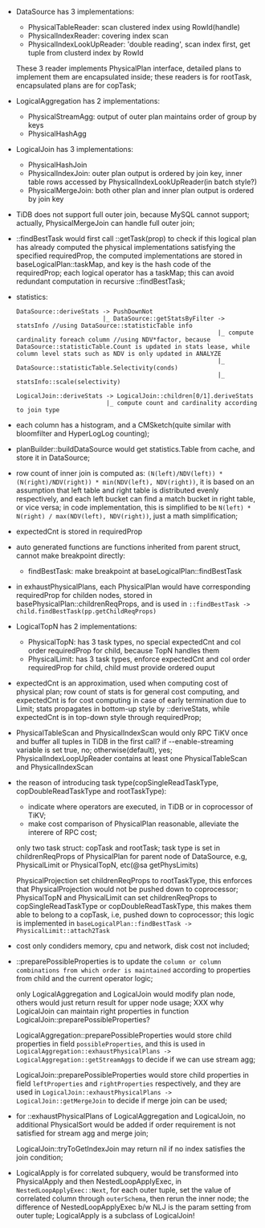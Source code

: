 * DataSource has 3 implementations:
  - PhysicalTableReader: scan clustered index using RowId(handle)
  - PhysicalIndexReader: covering index scan
  - PhysicalIndexLookUpReader: 'double reading', scan index first, get tuple from clusterd index by RowId

  These 3 reader implements PhysicalPlan interface, detailed plans to implement them are encapsulated inside;
  these readers is for rootTask, encapsulated plans are for copTask;

* LogicalAggregation has 2 implementations:
  - PhysicalStreamAgg: output of outer plan maintains order of group by keys
  - PhysicalHashAgg

* LogicalJoin has 3 implementations:
  - PhysicalHashJoin
  - PhysicalIndexJoin: outer plan output is ordered by join key, inner table rows accessed by
    PhysicalIndexLookUpReader(in batch style?)
  - PhysicalMergeJoin: both other plan and inner plan output is ordered by join key

* TiDB does not support full outer join, because MySQL cannot support; actually, PhysicalMergeJoin can handle
  full outer join;

* ::findBestTask would first call ::getTask(prop) to check if this logical plan has already computed
  the physical implementations satisfying the specified requiredProp, the computed implementations are
  stored in baseLogicalPlan::taskMap, and key is the hash code of the requiredProp; each logical operator
  has a taskMap; this can avoid redundant computation in recursive ::findBestTask;

* statistics:
  ```
  DataSource::deriveStats -> PushDownNot
                          |_ DataSource::getStatsByFilter -> statsInfo //using DataSource::statisticTable info
                                                          |_ compute cardinality foreach column //using NDV*factor, because DataSource::statisticTable.Count is updated in stats lease, while column level stats such as NDV is only updated in ANALYZE
                                                          |_ DataSource::statisticTable.Selectivity(conds)
                                                          |_ statsInfo::scale(selectivity)

  LogicalJoin::deriveStats -> LogicalJoin::children[0/1].deriveStats
                           |_ compute count and cardinality according to join type
  ```

* each column has a histogram, and a CMSketch(quite similar with bloomfilter and HyperLogLog counting);
* planBuilder::buildDataSource would get statistics.Table from cache, and store it in DataSource;
* row count of inner join is computed as: `(N(left)/NDV(left)) * (N(right)/NDV(right)) * min(NDV(left), NDV(right))`,
  it is based on an assumption that left table and right table is distributed evenly respectively, and each left
  bucket can find a match bucket in right table, or vice versa; in code implementation, this is simplified to be
  `N(left) * N(right) / max(NDV(left), NDV(right))`, just a math simplification;

* expectedCnt is stored in requiredProp

* auto generated functions are functions inherited from parent struct, cannot make breakpoint directly:
  - findBestTask: make breakpoint at baseLogicalPlan::findBestTask

* in exhaustPhysicalPlans, each PhysicalPlan would have corresponding requiredProp for childen nodes, stored in
  basePhysicalPlan::childrenReqProps, and is used in `::findBestTask -> child.findBestTask(pp.getChildReqProps)`

* LogicalTopN has 2 implementations:
  - PhysicalTopN: has 3 task types, no special expectedCnt and col order requiredProp for child, because TopN handles them
  - PhysicalLimit: has 3 task types, enforce expectedCnt and col order requiredProp for child, child must provide ordered ouput

* expectedCnt is an approximation, used when computing cost of physical plan; row count of stats is for general
  cost computing, and expectedCnt is for cost computing in case of early termination due to Limit; stats propagates in
  bottom-up style by ::deriveStats, while expectedCnt is in top-down style through requiredProp;

* PhysicalTableScan and PhysicalIndexScan would only RPC TiKV once and buffer all tuples in TiDB in the first call?
  if --enable-streaming variable is set true, no; otherwise(default), yes; PhysicalIndexLoopUpReader contains at
  least one PhysicalTableScan and PhysicalIndexScan

* the reason of introducing task type(copSingleReadTaskType, copDoubleReadTaskType and rootTaskType):
  - indicate where operators are executed, in TiDB or in coprocessor of TiKV;
  - make cost comparison of PhysicalPlan reasonable, alleviate the interere of RPC cost;

  only two task struct: copTask and rootTask; task type is set in childrenReqProps of PhysicalPlan for parent
  node of DataSource, e.g, PhysicalLimit or PhysicalTopN, etc(@sa getPhysLimits)

  PhysicalProjection set childrenReqProps to rootTaskType, this enforces that PhysicalProjection would not
  be pushed down to coprocessor; PhysicalTopN and PhysicalLimit can set childrenReqProps to copSingleReadTaskType
  or copDoubleReadTaskType, this makes them able to belong to a copTask, i.e, pushed down to coprocessor; this logic
  is implemented in `baseLogicalPlan::findBestTask -> PhysicalLimit::attach2Task`

* cost only condiders memory, cpu and network, disk cost not included;

* ::preparePossibleProperties is to update the `column or column combinations from which order is maintained`
  according to properties from child and the current operator logic;

  only LogicalAggregation and LogicalJoin would modify plan node, others would just return result for upper node usage;
  XXX why LogicalJoin can maintain right properties in function LogicalJoin::preparePossibleProperties?

  LogicalAggregation::preparePossibleProperties would store child properties in field `possibleProperties`, and this
  is used in `LogicalAggregation::exhaustPhysicalPlans -> LogicalAggregation::getStreamAggs` to decide if we can use
  stream agg;

  LogicalJoin::preparePossibleProperties would store child properties in field `leftProperties` and `rightProperties`
  respectively, and they are used in `LogicalJoin::exhaustPhysicalPlans -> LogicalJoin::getMergeJoin` to decide if
  merge join can be used;

* for ::exhaustPhysicalPlans of LogicalAggregation and LogicalJoin, no additional PhysicalSort would be added if
  order requirement is not satisfied for stream agg and merge join;

  LogicalJoin::tryToGetIndexJoin may return nil if no index satisfies the join condition;

* LogicalApply is for correlated subquery, would be transformed into PhysicalApply and then NestedLoopApplyExec,
  in `NestedLoopApplyExec::Next`, for each outer tuple, set the value of correlated column through `outerSchema`,
  then rerun the inner node; the difference of NestedLoopApplyExec b/w NLJ is the param setting from outer tuple;
  LogicalApply is a subclass of LogicalJoin!
